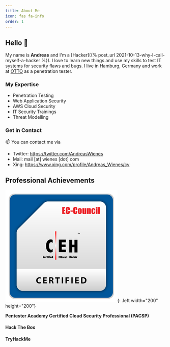 ```yaml
---
title: About Me
icon: fas fa-info
order: 1
---
```



## Hello 👋

My name is **Andreas** and I'm a [Hacker]({% post_url 2021-10-13-why-I-call-myself-a-hacker %}). I love to learn new things and use my skills to test IT systems for security flaws and bugs. I live in Hamburg, Germany and work at [OTTO](http://otto.tech) as a penetration tester.

### My Expertise
- Penetration Testing
- Web Application Security
- AWS Cloud Security
- IT Security Trainings
- Threat Modelling

### Get in Contact
📫 You can contact me via
- Twitter: <https://twitter.com/AndreasWienes>
- Mail: mail \[at\] wienes \[dot\] com
- Xing: <https://www.xing.com/profile/Andreas_Wienes/cv>

## Professional Achievements

![Certified Ethical Hacker](/assets/img/CEH_2E345519D3F7.png){: .left width="200" height="200"}

<div data-iframe-width="150" data-iframe-height="270" data-share-badge-id="1da86fa7-a361-43c0-bf12-b8728050c664" data-share-badge-host="https://www.credly.com"></div><script type="text/javascript" async src="//cdn.credly.com/assets/utilities/embed.js"></script>

**Pentester Academy Certified Cloud Security Professional (PACSP)**

#### Hack The Box
<script src="https://www.hackthebox.eu/badge/205798"></script>

#### TryHackMe
<script src="https://tryhackme.com/badge/313718"></script>